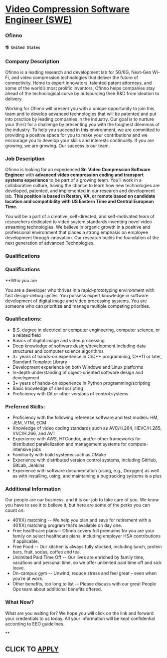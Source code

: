 # [Video Compression Software Engineer (SWE)](https://www.remotewlb.com/apply/video-compression-software-engineer-swe)  
### Ofinno  
#### `🌎 United States`  

### Company Description

Ofinno is a leading research and development lab for 5G/6G, Next-Gen Wi-Fi, and video compression technologies that deliver the future of connectivity. Home to expert innovators, talented patent attorneys, and some of the world’s most prolific inventors, Ofinno helps companies stay ahead of the technological curve by outsourcing their R&D from ideation to delivery.

Working for Ofinno will present you with a unique opportunity to join this team and to develop advanced technologies that will be patented and put into practice by leading companies in the industry. Our goal is to nurture your thirst for a challenge by presenting you with the toughest dilemmas of the industry. To help you succeed in this environment, we are committed to providing a positive space for you to make your contributions and we encourage you to develop your skills and interests continually. If you are growing, we are growing. Our success is our team.

### Job Description

Ofinno is looking for an experienced **Sr.** **Video Compression Software Engineer** with **advanced video compression coding and transport systems experience** to be part of a growing team. You’ll work in a collaborative culture, having the chance to learn how new technologies are developed, patented, and implemented in our research and development lab. **This position is based in Reston, VA, or remote based on candidate location and compatibility with US Eastern Time and Central European Time.**

You will be a part of a creative, self-directed, and self-motivated team of researchers dedicated to video system standards inventing novel video streaming technologies. We believe in organic growth in a positive and professional environment that places a strong emphasis on employee development through innovation. Our research builds the foundation of the next generation of advanced Technologies.

### Qualifications

### Qualifications

 **Who you are

You are a developer who thrives in a rapid-prototyping environment with fast design-debug cycles. You possess expert knowledge in software development of digital image and video processing systems. You are someone who can prioritize and manage multiple competing priorities.

### Qualifications:

  * B.S. degree in electrical or computer engineering, computer science, or a related field 
  * Basics of digital image and video processing 
  * Deep knowledge of software design/development including data structures and computer science algorithms 
  * 3+ years of hands-on experience in C/C++ programming, C++11 or later, Standard Template Library 
  * Development experience on both Windows and Linux platforms 
  * In-depth understanding of object-oriented software design and development 
  * 3+ years of hands-on experience in Python programming/scripting 
  * Basic knowledge of shell scripting 
  * Proficiency with Git or other versions of control systems 

### Preferred Skills:

  * Proficiency with the following reference software and test models: HM, JEM, VTM, ECM
  * Knowledge of video coding standards such as AVC/H.264, HEVC/H.265, VVC/H.266, and AV1
  * Experience with AWS, HTCondor, and/or other frameworks for distributed parallelization and management systems for compute-intensive jobs
  * Familiarity with build systems such as CMake
  * Experience with distributed version control systems, including GitHub, GitLab, Jenkins
  * Experience with software documentation (using, e.g., Doxygen) as well as with installing, using, and maintaining a bugtracking systems is a plus

### Additional Information

Our people are our business, and it is our job to take care of you. We know you have to see it to believe it, but here are some of the perks you can count on:

  * 401(K) matching -- We help you plan and save for retirement with a 401(K) matching program that’s available on day one. 
  * Free healthcare plans-- Ofinno covers full premuims for you are your family on select healthcare plans, including employer HSA contributions if applicable. 
  * Free Food -- Our kitchen is always fully stocked, including lunch, protein bars, fruit, sodas, coffee and tea. 
  * Unlimited Paid Time Off -- Our lives are enriched by family time, vacations and personal time, so we offer unlimited paid time off and sick leave. 
  * On-campus gym -- Unwind, reduce stress and feel great – even when you’re at work. 
  * Other benefits, too long to list -- Please discuss with our great People Ops team about additional benefits offered. 

### What Now?

What are you waiting for? We hope you will click on the link and forward your credentials to us today. All your information will be kept confidential according to EEO guidelines.

**

  
## CLICK TO [APPLY](https://www.remotewlb.com/apply/video-compression-software-engineer-swe)

